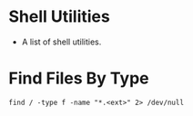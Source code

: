 Shell Utilities
========

* A list of shell utilities.

Find Files By Type
============

    find / -type f -name "*.<ext>" 2> /dev/null

